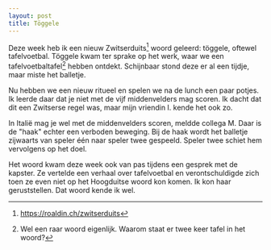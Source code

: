 ```yaml
---
layout: post
title: Töggele
---
```


Deze week heb ik een nieuw Zwitserduits[^2] woord geleerd: töggele, oftewel tafelvoetbal. Töggele kwam ter sprake op het werk, waar we een tafelvoetbaltafel[^1] hebben ontdekt. Schijnbaar stond deze er al een tijdje, maar miste het balletje.

Nu hebben we een nieuw ritueel en spelen we na de lunch een paar potjes. Ik leerde daar dat je niet met de vijf middenvelders mag scoren. Ik dacht dat dit een Zwitserse regel was, maar mijn vriendin I. kende het ook zo.

In Italië mag je wel met de middenvelders scoren, meldde collega M. Daar is de "haak" echter een verboden beweging. Bij de haak wordt het balletje zijwaarts van speler één naar speler twee gespeeld. Speler twee schiet hem vervolgens op het doel.

Het woord kwam deze week ook van pas tijdens een gesprek met de kapster. Ze vertelde een verhaal over tafelvoetbal en verontschuldigde zich toen ze even niet op het Hoogduitse woord kon komen. Ik kon haar geruststellen. Dat woord kende ik wel.

[^1]: Wel een raar woord eigenlijk. Waarom staat er twee keer tafel in het woord?

[^2]: <https://roaldin.ch/zwitserduits>
